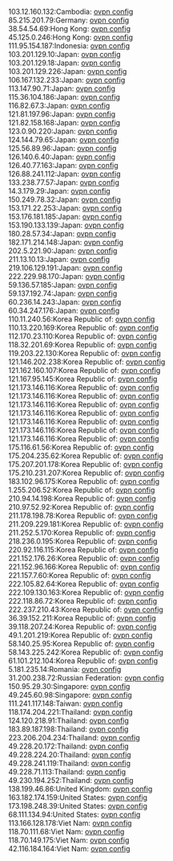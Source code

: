 103.12.160.132:Cambodia: [ovpn config](vpn/103_12_160_132.ovpn)  
85.215.201.79:Germany: [ovpn config](vpn/85_215_201_79.ovpn)  
38.54.54.69:Hong Kong: [ovpn config](vpn/38_54_54_69.ovpn)  
45.125.0.246:Hong Kong: [ovpn config](vpn/45_125_0_246.ovpn)  
111.95.154.187:Indonesia: [ovpn config](vpn/111_95_154_187.ovpn)  
103.201.129.10:Japan: [ovpn config](vpn/103_201_129_10.ovpn)  
103.201.129.18:Japan: [ovpn config](vpn/103_201_129_18.ovpn)  
103.201.129.226:Japan: [ovpn config](vpn/103_201_129_226.ovpn)  
106.167.132.233:Japan: [ovpn config](vpn/106_167_132_233.ovpn)  
113.147.90.71:Japan: [ovpn config](vpn/113_147_90_71.ovpn)  
115.36.104.186:Japan: [ovpn config](vpn/115_36_104_186.ovpn)  
116.82.67.3:Japan: [ovpn config](vpn/116_82_67_3.ovpn)  
121.81.197.96:Japan: [ovpn config](vpn/121_81_197_96.ovpn)  
121.82.158.168:Japan: [ovpn config](vpn/121_82_158_168.ovpn)  
123.0.90.220:Japan: [ovpn config](vpn/123_0_90_220.ovpn)  
124.144.79.65:Japan: [ovpn config](vpn/124_144_79_65.ovpn)  
125.56.89.96:Japan: [ovpn config](vpn/125_56_89_96.ovpn)  
126.140.6.40:Japan: [ovpn config](vpn/126_140_6_40.ovpn)  
126.40.77.163:Japan: [ovpn config](vpn/126_40_77_163.ovpn)  
126.88.241.112:Japan: [ovpn config](vpn/126_88_241_112.ovpn)  
133.238.77.57:Japan: [ovpn config](vpn/133_238_77_57.ovpn)  
14.3.179.29:Japan: [ovpn config](vpn/14_3_179_29.ovpn)  
150.249.78.32:Japan: [ovpn config](vpn/150_249_78_32.ovpn)  
153.171.22.253:Japan: [ovpn config](vpn/153_171_22_253.ovpn)  
153.176.181.185:Japan: [ovpn config](vpn/153_176_181_185.ovpn)  
153.190.133.139:Japan: [ovpn config](vpn/153_190_133_139.ovpn)  
180.28.57.34:Japan: [ovpn config](vpn/180_28_57_34.ovpn)  
182.171.214.148:Japan: [ovpn config](vpn/182_171_214_148.ovpn)  
202.5.221.90:Japan: [ovpn config](vpn/202_5_221_90.ovpn)  
211.13.10.13:Japan: [ovpn config](vpn/211_13_10_13.ovpn)  
219.106.129.191:Japan: [ovpn config](vpn/219_106_129_191.ovpn)  
222.229.98.170:Japan: [ovpn config](vpn/222_229_98_170.ovpn)  
59.136.57.185:Japan: [ovpn config](vpn/59_136_57_185.ovpn)  
59.137.192.74:Japan: [ovpn config](vpn/59_137_192_74.ovpn)  
60.236.14.243:Japan: [ovpn config](vpn/60_236_14_243.ovpn)  
60.34.247.176:Japan: [ovpn config](vpn/60_34_247_176.ovpn)  
110.11.240.56:Korea Republic of: [ovpn config](vpn/110_11_240_56.ovpn)  
110.13.220.169:Korea Republic of: [ovpn config](vpn/110_13_220_169.ovpn)  
112.170.23.110:Korea Republic of: [ovpn config](vpn/112_170_23_110.ovpn)  
118.32.201.69:Korea Republic of: [ovpn config](vpn/118_32_201_69.ovpn)  
119.203.22.130:Korea Republic of: [ovpn config](vpn/119_203_22_130.ovpn)  
121.146.202.238:Korea Republic of: [ovpn config](vpn/121_146_202_238.ovpn)  
121.162.160.107:Korea Republic of: [ovpn config](vpn/121_162_160_107.ovpn)  
121.167.95.145:Korea Republic of: [ovpn config](vpn/121_167_95_145.ovpn)  
121.173.146.116:Korea Republic of: [ovpn config](vpn/121_173_146_116.ovpn)  
121.173.146.116:Korea Republic of: [ovpn config](vpn/121_173_146_116.ovpn)  
121.173.146.116:Korea Republic of: [ovpn config](vpn/121_173_146_116.ovpn)  
121.173.146.116:Korea Republic of: [ovpn config](vpn/121_173_146_116.ovpn)  
121.173.146.116:Korea Republic of: [ovpn config](vpn/121_173_146_116.ovpn)  
121.173.146.116:Korea Republic of: [ovpn config](vpn/121_173_146_116.ovpn)  
121.173.146.116:Korea Republic of: [ovpn config](vpn/121_173_146_116.ovpn)  
175.116.61.56:Korea Republic of: [ovpn config](vpn/175_116_61_56.ovpn)  
175.204.235.62:Korea Republic of: [ovpn config](vpn/175_204_235_62.ovpn)  
175.207.201.178:Korea Republic of: [ovpn config](vpn/175_207_201_178.ovpn)  
175.210.231.207:Korea Republic of: [ovpn config](vpn/175_210_231_207.ovpn)  
183.102.96.175:Korea Republic of: [ovpn config](vpn/183_102_96_175.ovpn)  
1.255.206.52:Korea Republic of: [ovpn config](vpn/1_255_206_52.ovpn)  
210.94.14.198:Korea Republic of: [ovpn config](vpn/210_94_14_198.ovpn)  
210.97.52.92:Korea Republic of: [ovpn config](vpn/210_97_52_92.ovpn)  
211.178.198.78:Korea Republic of: [ovpn config](vpn/211_178_198_78.ovpn)  
211.209.229.181:Korea Republic of: [ovpn config](vpn/211_209_229_181.ovpn)  
211.252.5.170:Korea Republic of: [ovpn config](vpn/211_252_5_170.ovpn)  
218.236.0.195:Korea Republic of: [ovpn config](vpn/218_236_0_195.ovpn)  
220.92.116.115:Korea Republic of: [ovpn config](vpn/220_92_116_115.ovpn)  
221.152.176.26:Korea Republic of: [ovpn config](vpn/221_152_176_26.ovpn)  
221.152.96.166:Korea Republic of: [ovpn config](vpn/221_152_96_166.ovpn)  
221.157.7.60:Korea Republic of: [ovpn config](vpn/221_157_7_60.ovpn)  
222.105.82.64:Korea Republic of: [ovpn config](vpn/222_105_82_64.ovpn)  
222.109.130.163:Korea Republic of: [ovpn config](vpn/222_109_130_163.ovpn)  
222.118.86.72:Korea Republic of: [ovpn config](vpn/222_118_86_72.ovpn)  
222.237.210.43:Korea Republic of: [ovpn config](vpn/222_237_210_43.ovpn)  
36.39.152.211:Korea Republic of: [ovpn config](vpn/36_39_152_211.ovpn)  
39.118.207.24:Korea Republic of: [ovpn config](vpn/39_118_207_24.ovpn)  
49.1.201.219:Korea Republic of: [ovpn config](vpn/49_1_201_219.ovpn)  
58.140.25.95:Korea Republic of: [ovpn config](vpn/58_140_25_95.ovpn)  
58.143.225.242:Korea Republic of: [ovpn config](vpn/58_143_225_242.ovpn)  
61.101.212.104:Korea Republic of: [ovpn config](vpn/61_101_212_104.ovpn)  
5.181.235.14:Romania: [ovpn config](vpn/5_181_235_14.ovpn)  
31.200.238.72:Russian Federation: [ovpn config](vpn/31_200_238_72.ovpn)  
150.95.29.30:Singapore: [ovpn config](vpn/150_95_29_30.ovpn)  
49.245.60.98:Singapore: [ovpn config](vpn/49_245_60_98.ovpn)  
111.241.117.148:Taiwan: [ovpn config](vpn/111_241_117_148.ovpn)  
118.174.204.221:Thailand: [ovpn config](vpn/118_174_204_221.ovpn)  
124.120.218.91:Thailand: [ovpn config](vpn/124_120_218_91.ovpn)  
183.89.187.198:Thailand: [ovpn config](vpn/183_89_187_198.ovpn)  
223.206.204.234:Thailand: [ovpn config](vpn/223_206_204_234.ovpn)  
49.228.20.172:Thailand: [ovpn config](vpn/49_228_20_172.ovpn)  
49.228.224.20:Thailand: [ovpn config](vpn/49_228_224_20.ovpn)  
49.228.241.119:Thailand: [ovpn config](vpn/49_228_241_119.ovpn)  
49.228.71.113:Thailand: [ovpn config](vpn/49_228_71_113.ovpn)  
49.230.194.252:Thailand: [ovpn config](vpn/49_230_194_252.ovpn)  
138.199.46.86:United Kingdom: [ovpn config](vpn/138_199_46_86.ovpn)  
163.182.174.159:United States: [ovpn config](vpn/163_182_174_159.ovpn)  
173.198.248.39:United States: [ovpn config](vpn/173_198_248_39.ovpn)  
68.111.134.94:United States: [ovpn config](vpn/68_111_134_94.ovpn)  
113.166.128.178:Viet Nam: [ovpn config](vpn/113_166_128_178.ovpn)  
118.70.111.68:Viet Nam: [ovpn config](vpn/118_70_111_68.ovpn)  
118.70.149.175:Viet Nam: [ovpn config](vpn/118_70_149_175.ovpn)  
42.116.184.164:Viet Nam: [ovpn config](vpn/42_116_184_164.ovpn)  
